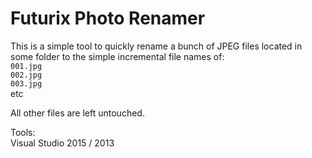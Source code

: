 # Futurix Photo Renamer

This is a simple tool to quickly rename a bunch of JPEG files located in some folder to the simple incremental file names of:  
`001.jpg`  
`002.jpg`  
`003.jpg`  
etc

All other files are left untouched.

Tools:  
Visual Studio 2015 / 2013

